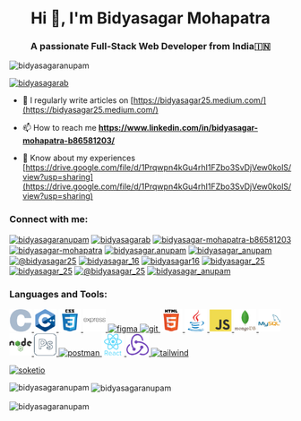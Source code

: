 <h1 align="center">Hi 👋, I'm Bidyasagar Mohapatra</h1>
<h3 align="center">A passionate Full-Stack Web Developer from India🇮🇳</h3>

<p align="left"> <img src="https://komarev.com/ghpvc/?username=bidyasagaranupam&label=Profile%20views&color=0e75b6&style=flat" alt="bidyasagaranupam" /> </p>



<p align="left"> <a href="https://twitter.com/bidyasagarab" target="blank"><img src="https://img.shields.io/twitter/follow/bidyasagarab?logo=twitter&style=for-the-badge" alt="bidyasagarab" /></a> </p>

- 📝 I regularly write articles on [https://bidyasagar25.medium.com/](https://bidyasagar25.medium.com/)

- 📫 How to reach me **https://www.linkedin.com/in/bidyasagar-mohapatra-b86581203/**

- 📄 Know about my experiences [https://drive.google.com/file/d/1Prqwpn4kGu4rhI1FZbo3SvDjVew0kolS/view?usp=sharing](https://drive.google.com/file/d/1Prqwpn4kGu4rhI1FZbo3SvDjVew0kolS/view?usp=sharing)

<h3 align="left">Connect with me:</h3>
<p align="left">
<a href="https://codepen.io/bidyasagaranupam" target="blank"><img align="center" src="https://raw.githubusercontent.com/rahuldkjain/github-profile-readme-generator/master/src/images/icons/Social/codepen.svg" alt="bidyasagaranupam" height="30" width="40" /></a>
<a href="https://twitter.com/bidyasagarab" target="blank"><img align="center" src="https://raw.githubusercontent.com/rahuldkjain/github-profile-readme-generator/master/src/images/icons/Social/twitter.svg" alt="bidyasagarab" height="30" width="40" /></a>
<a href="https://linkedin.com/in/bidyasagar-mohapatra-b86581203" target="blank"><img align="center" src="https://raw.githubusercontent.com/rahuldkjain/github-profile-readme-generator/master/src/images/icons/Social/linked-in-alt.svg" alt="bidyasagar-mohapatra-b86581203" height="30" width="40" /></a>
<a href="https://stackoverflow.com/users/bidyasagar-mohapatra" target="blank"><img align="center" src="https://raw.githubusercontent.com/rahuldkjain/github-profile-readme-generator/master/src/images/icons/Social/stack-overflow.svg" alt="bidyasagar-mohapatra" height="30" width="40" /></a>
<a href="https://fb.com/bidyasagar.anupam" target="blank"><img align="center" src="https://raw.githubusercontent.com/rahuldkjain/github-profile-readme-generator/master/src/images/icons/Social/facebook.svg" alt="bidyasagar.anupam" height="30" width="40" /></a>
<a href="https://instagram.com/bidyasagar_anupam" target="blank"><img align="center" src="https://raw.githubusercontent.com/rahuldkjain/github-profile-readme-generator/master/src/images/icons/Social/instagram.svg" alt="bidyasagar_anupam" height="30" width="40" /></a>
<a href="https://medium.com/@bidyasagar25" target="blank"><img align="center" src="https://raw.githubusercontent.com/rahuldkjain/github-profile-readme-generator/master/src/images/icons/Social/medium.svg" alt="@bidyasagar25" height="30" width="40" /></a>
<a href="https://www.codechef.com/users/bidyasagar_16" target="blank"><img align="center" src="https://cdn.jsdelivr.net/npm/simple-icons@3.1.0/icons/codechef.svg" alt="bidyasagar_16" height="30" width="40" /></a>
<a href="https://www.hackerrank.com/bidyasagar16" target="blank"><img align="center" src="https://raw.githubusercontent.com/rahuldkjain/github-profile-readme-generator/master/src/images/icons/Social/hackerrank.svg" alt="bidyasagar16" height="30" width="40" /></a>
<a href="https://codeforces.com/profile/bidyasagar_25" target="blank"><img align="center" src="https://raw.githubusercontent.com/rahuldkjain/github-profile-readme-generator/master/src/images/icons/Social/codeforces.svg" alt="bidyasagar_25" height="30" width="40" /></a>
<a href="https://www.leetcode.com/bidyasagar_25" target="blank"><img align="center" src="https://raw.githubusercontent.com/rahuldkjain/github-profile-readme-generator/master/src/images/icons/Social/leet-code.svg" alt="bidyasagar_25" height="30" width="40" /></a>
<a href="https://www.hackerearth.com/@bidyasagar_25" target="blank"><img align="center" src="https://raw.githubusercontent.com/rahuldkjain/github-profile-readme-generator/master/src/images/icons/Social/hackerearth.svg" alt="@bidyasagar_25" height="30" width="40" /></a>
<a href="https://auth.geeksforgeeks.org/user/bidyasagar_anupam" target="blank"><img align="center" src="https://raw.githubusercontent.com/rahuldkjain/github-profile-readme-generator/master/src/images/icons/Social/geeks-for-geeks.svg" alt="bidyasagar_anupam" height="30" width="40" /></a>
</p>

<h3 align="left">Languages and Tools:</h3>
<p align="left"> <a href="https://www.cprogramming.com/" target="_blank" rel="noreferrer"> <img src="https://raw.githubusercontent.com/devicons/devicon/master/icons/c/c-original.svg" alt="c" width="40" height="40"/> </a> <a href="https://www.w3schools.com/cpp/" target="_blank" rel="noreferrer"> <img src="https://raw.githubusercontent.com/devicons/devicon/master/icons/cplusplus/cplusplus-original.svg" alt="cplusplus" width="40" height="40"/> </a> <a href="https://www.w3schools.com/css/" target="_blank" rel="noreferrer"> <img src="https://raw.githubusercontent.com/devicons/devicon/master/icons/css3/css3-original-wordmark.svg" alt="css3" width="40" height="40"/> </a> <a href="https://expressjs.com" target="_blank" rel="noreferrer"> <img src="https://raw.githubusercontent.com/devicons/devicon/master/icons/express/express-original-wordmark.svg" alt="express" width="40" height="40"/> </a> <a href="https://www.figma.com/" target="_blank" rel="noreferrer"> <img src="https://www.vectorlogo.zone/logos/figma/figma-icon.svg" alt="figma" width="40" height="40"/> </a>  <a href="https://git-scm.com/" target="_blank" rel="noreferrer"> <img src="https://www.vectorlogo.zone/logos/git-scm/git-scm-icon.svg" alt="git" width="40" height="40"/> </a> <a href="https://www.w3.org/html/" target="_blank" rel="noreferrer"> <img src="https://raw.githubusercontent.com/devicons/devicon/master/icons/html5/html5-original-wordmark.svg" alt="html5" width="40" height="40"/> </a> <a href="https://www.java.com" target="_blank" rel="noreferrer"> <img src="https://raw.githubusercontent.com/devicons/devicon/master/icons/java/java-original.svg" alt="java" width="40" height="40"/> </a> <a href="https://developer.mozilla.org/en-US/docs/Web/JavaScript" target="_blank" rel="noreferrer"> <img src="https://raw.githubusercontent.com/devicons/devicon/master/icons/javascript/javascript-original.svg" alt="javascript" width="40" height="40"/> </a> <a href="https://www.mongodb.com/" target="_blank" rel="noreferrer"> <img src="https://raw.githubusercontent.com/devicons/devicon/master/icons/mongodb/mongodb-original-wordmark.svg" alt="mongodb" width="40" height="40"/> </a> <a href="https://www.mysql.com/" target="_blank" rel="noreferrer"> <img src="https://raw.githubusercontent.com/devicons/devicon/master/icons/mysql/mysql-original-wordmark.svg" alt="mysql" width="40" height="40"/> </a> <a href="https://nodejs.org" target="_blank" rel="noreferrer"> <img src="https://raw.githubusercontent.com/devicons/devicon/master/icons/nodejs/nodejs-original-wordmark.svg" alt="nodejs" width="40" height="40"/> </a> <a href="https://www.photoshop.com/en" target="_blank" rel="noreferrer"> <img src="https://raw.githubusercontent.com/devicons/devicon/master/icons/photoshop/photoshop-line.svg" alt="photoshop" width="40" height="40"/> </a> <a href="https://postman.com" target="_blank" rel="noreferrer"> <img src="https://www.vectorlogo.zone/logos/getpostman/getpostman-icon.svg" alt="postman" width="40" height="40"/> </a> <a href="https://reactjs.org/" target="_blank" rel="noreferrer"> <img src="https://raw.githubusercontent.com/devicons/devicon/master/icons/react/react-original-wordmark.svg" alt="react" width="40" height="40"/> </a> <a href="https://redux.js.org" target="_blank" rel="noreferrer"> <img src="https://raw.githubusercontent.com/devicons/devicon/master/icons/redux/redux-original.svg" alt="redux" width="40" height="40"/> </a> <a href="https://tailwindcss.com/" target="_blank" rel="noreferrer"> <img src="https://www.vectorlogo.zone/logos/tailwindcss/tailwindcss-icon.svg" alt="tailwind" width="40" height="40"/> </a> 

<a href="https://socket.io/" target="_blank" rel="noreferrer" style="background:white"> <img src="https://socket.io/images/logo.svg" alt="soketio" width="40" height="40"/> </a> 

</p>

<p><img align="left" src="https://github-readme-stats.vercel.app/api/top-langs?username=bidyasagaranupam&show_icons=true&locale=en&layout=compact" alt="bidyasagaranupam" /></p>

<p>&nbsp;<img align="center" src="https://github-readme-stats.vercel.app/api?username=bidyasagaranupam&show_icons=true&locale=en" alt="bidyasagaranupam" /></p>

<p><img align="center" src="https://github-readme-streak-stats.herokuapp.com/?user=bidyasagaranupam&" alt="bidyasagaranupam" /></p>
